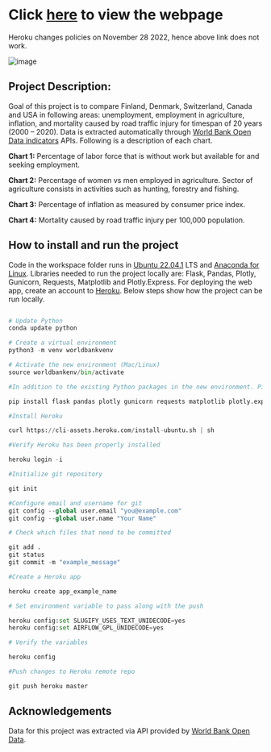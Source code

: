 # Click [here](https://myapp-worldbankdata-florida-1.herokuapp.com/) to view the webpage

Heroku changes policies on November 28 2022, hence above link does not work. 

![image](https://user-images.githubusercontent.com/41455899/210284159-213ce589-c37c-4dab-9d66-a2f16119862c.png)


## Project Description:

Goal of this project is to compare Finland, Denmark, Switzerland, Canada and USA in following areas: unemployment, employment in agriculture, inflation, and mortality caused by road traffic injury for timespan of 20 years (2000 – 2020). Data is extracted automatically through [World Bank Open Data indicators](https://data.worldbank.org/indicator/) APIs. 
 Following is a description of each chart.

**Chart 1:** Percentage of labor force that is without work but available for and seeking employment.

**Chart 2:** Percentage of women vs men employed in agriculture. Sector of agriculture consists in activities such as hunting, forestry and fishing.

**Chart 3:** Percentage of inflation as measured by consumer price index.

**Chart 4:** Mortality caused by road traffic injury per 100,000 population.
 
## How to install and run the project

Code in the workspace folder runs in [Ubuntu 22.04.1](https://apps.microsoft.com/store/detail/ubuntu-22041-lts/9PN20MSR04DW?hl=en-us&gl=us) LTS and [Anaconda for Linux](https://docs.anaconda.com/anaconda/install/linux/). Libraries needed to run the project locally are: Flask, Pandas, Plotly, Gunicorn, Requests, Matplotlib and Plotly.Express. For deploying the web app, create an account to [Heroku](https://signup.heroku.com/).
Below steps show how the project can be run locally. 

```python

# Update Python
conda update python

# Create a virtual environment
python3 -m venv worldbankvenv

# Activate the new environment (Mac/Linux)
source worldbankenv/bin/activate

#In addition to the existing Python packages in the new environment. Pip install following packages.

pip install flask pandas plotly gunicorn requests matplotlib plotly.express

#Install Heroku 

curl https://cli-assets.heroku.com/install-ubuntu.sh | sh

#Verify Heroku has been properly installed

heroku login -i

#Initialize git repository 

git init

#Configure email and username for git
git config --global user.email "you@example.com"
git config --global user.name "Your Name"

# Check which files that need to be committed

git add .
git status
git commit -m "example_message"

#Create a Heroku app

heroku create app_example_name

# Set environment variable to pass along with the push

heroku config:set SLUGIFY_USES_TEXT_UNIDECODE=yes
heroku config:set AIRFLOW_GPL_UNIDECODE=yes

# Verify the variables

heroku config

#Push changes to Heroku remote repo

git push heroku master

```

## Acknowledgements

Data for this project was extracted via API provided by [World Bank Open Data](https://data.worldbank.org/).
